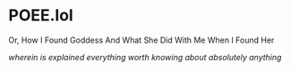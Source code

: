 # POEE.lol

Or, How I Found Goddess And What She Did With Me When I Found Her

*wherein is explained everything worth knowing about absolutely anything*
